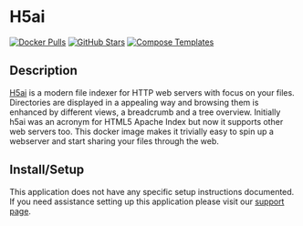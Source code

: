 # H5ai

[![Docker Pulls](https://img.shields.io/docker/pulls/bixidock/h5ai?style=flat-square&color=607D8B&label=docker%20pulls&logo=docker)](https://hub.docker.com/r/bixidock/h5ai)
[![GitHub Stars](https://img.shields.io/github/stars/PixiBixi/dockerfiles?style=flat-square&color=607D8B&label=github%20stars&logo=github)](https://github.com/PixiBixi/dockerfiles/tree/master/h5ai)
[![Compose Templates](https://img.shields.io/static/v1?style=flat-square&color=607D8B&label=compose&message=templates)](https://github.com/GhostWriters/DockSTARTer/tree/main/compose/.apps/h5ai)

## Description

[H5ai](https://larsjung.de/h5ai/) is a modern file indexer for HTTP web servers
with focus on your files. Directories are displayed in a appealing way and
browsing them is enhanced by different views, a breadcrumb and a tree overview.
Initially h5ai was an acronym for HTML5 Apache Index but now it supports other
web servers too. This docker image makes it trivially easy to spin up a
webserver and start sharing your files through the web.

## Install/Setup

This application does not have any specific setup instructions documented. If
you need assistance setting up this application please visit our
[support page](https://dockstarter.com/basics/support/).
